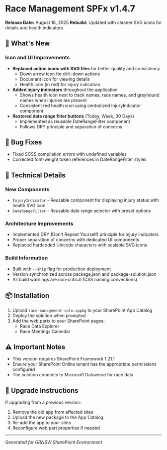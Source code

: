 # Race Management SPFx v1.4.7

**Release Date:** August 18, 2025
**Rebuild:** Updated with cleaner SVG icons for details and health indicators

## 🎯 What's New

### Icon and UI Improvements
- **Replaced action icons with SVG files** for better quality and consistency
  - Down arrow icon for drill-down actions
  - Document icon for viewing details  
  - Health icon (in red) for injury indicators
- **Added injury indicators** throughout the application
  - Shows health icon next to track names, race names, and greyhound names when injuries are present
  - Consistent red health icon using centralized InjuryIndicator component
- **Restored date range filter buttons** (Today, Week, 30 Days)
  - Implemented as reusable DateRangeFilter component
  - Follows DRY principle and separation of concerns

## 🐛 Bug Fixes
- Fixed SCSS compilation errors with undefined variables
- Corrected font-weight token references in DateRangeFilter styles

## 🔧 Technical Details

### New Components
- `InjuryIndicator` - Reusable component for displaying injury status with health SVG icon
- `DateRangeFilter` - Reusable date range selector with preset options

### Architecture Improvements
- Implemented DRY (Don't Repeat Yourself) principle for injury indicators
- Proper separation of concerns with dedicated UI components
- Replaced hardcoded Unicode characters with scalable SVG icons

### Build Information
- Built with `--ship` flag for production deployment
- Version synchronized across package.json and package-solution.json
- All build warnings are non-critical (CSS naming conventions)

## 📦 Installation

1. Upload `race-management-spfx.sppkg` to your SharePoint App Catalog
2. Deploy the solution when prompted
3. Add the web parts to your SharePoint pages:
   - Race Data Explorer
   - Race Meetings Calendar

## ⚠️ Important Notes

- This version requires SharePoint Framework 1.21.1
- Ensure your SharePoint Online tenant has the appropriate permissions configured
- The solution connects to Microsoft Dataverse for race data

## 🔄 Upgrade Instructions

If upgrading from a previous version:
1. Remove the old app from affected sites
2. Upload the new package to the App Catalog
3. Re-add the app to your sites
4. Reconfigure web part properties if needed

---
*Generated for GRNSW SharePoint Environment*